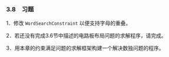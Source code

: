 ### 3.8　习题

1．修改 `WordSearchConstraint` 以便支持字母的重叠。

2．若还没有完成3.6节中描述的电路板布局问题的求解程序，请完成。

3．用本章的约束满足问题的求解框架构建一个解决数独问题的程序。



